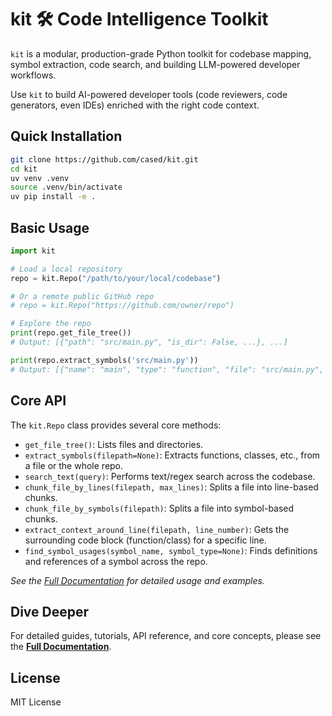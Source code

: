 # kit 🛠️ Code Intelligence Toolkit

`kit` is a modular, production-grade Python toolkit for codebase mapping, symbol extraction, code search, and building LLM-powered developer workflows. 

Use `kit` to build AI-powered developer tools (code reviewers, code generators, even IDEs) enriched with the right code context.

## Quick Installation

```bash
git clone https://github.com/cased/kit.git
cd kit
uv venv .venv
source .venv/bin/activate
uv pip install -e .
```

## Basic Usage

```python
import kit

# Load a local repository
repo = kit.Repo("/path/to/your/local/codebase")

# Or a remote public GitHub repo
# repo = kit.Repo("https://github.com/owner/repo")

# Explore the repo
print(repo.get_file_tree())
# Output: [{"path": "src/main.py", "is_dir": False, ...}, ...]

print(repo.extract_symbols('src/main.py'))
# Output: [{"name": "main", "type": "function", "file": "src/main.py", ...}, ...]
```

## Core API

The `kit.Repo` class provides several core methods:

*   `get_file_tree()`: Lists files and directories.
*   `extract_symbols(filepath=None)`: Extracts functions, classes, etc., from a file or the whole repo.
*   `search_text(query)`: Performs text/regex search across the codebase.
*   `chunk_file_by_lines(filepath, max_lines)`: Splits a file into line-based chunks.
*   `chunk_file_by_symbols(filepath)`: Splits a file into symbol-based chunks.
*   `extract_context_around_line(filepath, line_number)`: Gets the surrounding code block (function/class) for a specific line.
*   `find_symbol_usages(symbol_name, symbol_type=None)`: Finds definitions and references of a symbol across the repo.

*See the [Full Documentation](docs/src/content/docs/index.mdx) for detailed usage and examples.*

## Dive Deeper

For detailed guides, tutorials, API reference, and core concepts, please see the **[Full Documentation](docs/src/content/docs/index.mdx)**.

## License

MIT License
